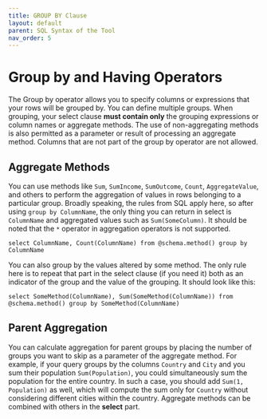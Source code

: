 ```yaml
---
title: GROUP BY Clause
layout: default
parent: SQL Syntax of the Tool
nav_order: 5
---
```


# Group by and Having Operators

The Group by operator allows you to specify columns or expressions that your rows will be grouped by. You can define multiple groups. When grouping, your select clause **must contain only** the grouping expressions or column names or aggregate methods. The use of non-aggregating methods is also permitted as a parameter or result of processing an aggregate method. Columns that are not part of the group by operator are not allowed.

## Aggregate Methods

You can use methods like `Sum`, `SumIncome`, `SumOutcome`, `Count`, `AggregateValue`, and others to perform the aggregation of values in rows belonging to a particular group. Broadly speaking, the rules from SQL apply here, so after using `group by ColumnName`, the only thing you can return in select is `ColumnName` and aggregated values such as `Sum(SomeColumn)`. It should be noted that the `*` operator in aggregation operators is not supported.

`select ColumnName, Count(ColumnName) from @schema.method() group by ColumnName`

You can also group by the values altered by some method. The only rule here is to repeat that part in the select clause (if you need it) both as an indicator of the group and the value of the grouping. It should look like this:

`select SomeMethod(ColumnName), Sum(SomeMethod(ColumnName)) from @schema.method() group by SomeMethod(ColumnName)`
## Parent Aggregation

You can calculate aggregation for parent groups by placing the number of groups you want to skip as a parameter of the aggregate method. For example, if your query groups by the columns `Country` and `City` and you sum their population `Sum(Population)`, you could simultaneously sum the population for the entire country. In such a case, you should add `Sum(1, Population)` as well, which will compute the sum only for `Country` without considering different cities within the country. Aggregate methods can be combined with others in the **select** part.